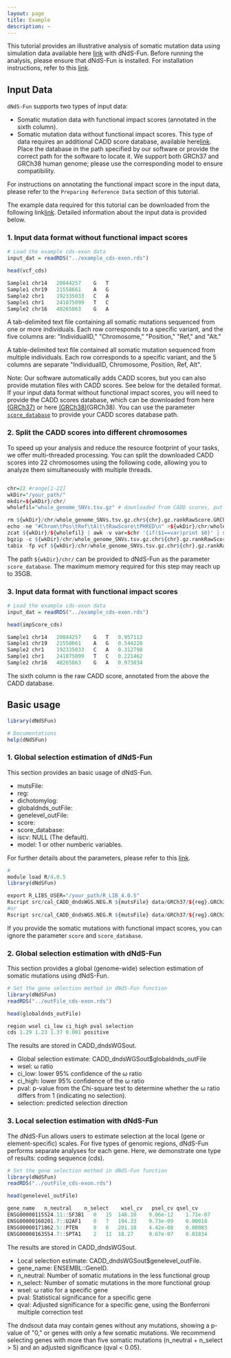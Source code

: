 ```yaml
---
layout: page
title: Example 
description: ~
---
```

This tutorial provides an illustrative analysis of somatic mutation data using simulation data available here [link](https://yanglab.westlake.edu.cn/data/dNdSFun/example.txt) with dNdS-Fun. Before running the analysis, please ensure that dNdS-Fun is installed. For installation instructions, refer to this [link](https://jianyanglab.github.io/dNdS-Fun/documentation/01_Installation.html).


## Input Data
`dNdS-Fun` supports two types of input data:
- Somatic mutation data with functional impact scores (annotated in the sixth column).
- Somatic mutation data without functional impact scores. This type of data requires an additional CADD score database, available here[link](https://jianyanglab.github.io/dNdS-Fun/documentation/02_Data.html). Place the database in the path specified by our software or provide the correct path for the software to locate it. We support both GRCh37 and GRCh38 human genome; please use the corresponding model to ensure compatibility.

For instructions on annotating the functional impact score in the input data, please refer to the `Preparing Reference Data` section of this tutorial.

The example data required for this tutorial can be downloaded from the following link[link](https://yanglab.westlake.edu.cn/data/dNdS-Fun/examples.tar.gz). Detailed information about the input data is provided below.


### 1. Input data format without functional impact scores
```r
# Load the example cds-exon data
input_dat = readRDS("../example_cds-exon.rds")

head(vcf_cds)

Sample1	chr14	20844257	G	T
Sample1	chr19	21558661	A	G
Sample2	chr1	192335033	C	A
Sample1	chr1	241875099	T	C
Sample2	chr16	48265863	G	A
```
A tab-delimited text file containing all somatic mutations sequenced from one or more individuals. Each row corresponds to a specific variant, and the five columns are: "IndividualID," "Chromosome," "Position," "Ref," and "Alt."

A table-delimited text file contained all somatic mutation sequenced from multiple individuals. Each row corresponds to a specific variant, and the 5 columns are separate "IndividualID, Chromosome, Position, Ref, Alt".

Note: Our software automatically adds CADD scores, but you can also provide mutation files with CADD scores. See below for the detailed format. If your input data format without functional impact scores, you will need to provide the CADD scores database, which can be downloaded from here [(GRCh37)](https://krishna.gs.washington.edu/download/CADD/v1.6/GRCh37/whole_genome_SNVs.tsv.gz) or here [(GRCh38)](https://krishna.gs.washington.edu/download/CADD/v1.6/GRCh38/whole_genome_SNVs.tsv.gz)(GRCh38). You can use the parameter [`score_database`](https://jianyanglab.github.io/dNdS-Fun/documentation/02_Data.html) to provide your CADD scores database path.


### 2. Split the CADD scores into different chromosomes

To speed up your analysis and reduce the resource footprint of your tasks, we offer multi-threaded processing. You can split the downloaded CADD scores into 22 chromosomes using the following code, allowing you to analyze them simultaneously with multiple threads.

```r

chr=22 #range[1-22]
wkDir="/your_path/"
mkdir=${wkDir}/chr/
wholefil="whole_genome_SNVs.tsv.gz" # downloaded from CADD scores, put into the current directory

rm ${wkDir}/chr/whole_genome_SNVs.tsv.gz.chr${chr}.gz.rankRawScore.GRCh37
echo -ne "#Chrom\tPos\tRef\tAlt\tRawScore\tPHRED\n" >${wkDir}/chr/whole_genome_SNVs.tsv.gz.chr${chr}.gz.rankRawScore.GRCh37
zcat ${wkDir}/${wholefil} | awk -v var=$chr '{if($1==var)print $0}' | sort | uniq >>${wkDir}/chr/whole_genome_SNVs.tsv.gz.chr${chr}.gz.rankRawScore.GRCh37
bgzip -c ${wkDir}/chr/whole_genome_SNVs.tsv.gz.chr${chr}.gz.rankRawScore.GRCh37 > ${wkDir}/chr/whole_genome_SNVs.tsv.gz.chr${chr}.gz.rankRawScore.GRCh37.gz
tabix -fp vcf ${wkDir}/chr/whole_genome_SNVs.tsv.gz.chr${chr}.gz.rankRawScore.GRCh37.gz
```
The path `${wkDir}/chr/` can be provided to dNdS-Fun as the parameter `score_database`. The maximum memory required for this step may reach up to 35GB.


### 3. Input data format with functional impact scores
```r
# Load the example cds-exon data
input_dat = readRDS("../example_cds-exon.rds")

head(impScore_cds)

Sample1	chr14	20844257	G	T	0.957112
Sample1	chr19	21558661	A	G	0.544228
Sample2	chr1	192335033	C	A	0.312798
Sample1	chr1	241875099	T	C	0.221462
Sample2	chr16	48265863	G	A	0.973034
```
The sixth column is the raw CADD score, annotated from the above the CADD database.


## Basic usage
```r
library(dNdSFun)

# Documentations
help(dNdSFun)
``` 
### 1. Global selection estimation of dNdS-Fun
This section provides an basic usage of dNdS-Fun.
- mutsFile:  
- reg: 
- dichotomylog: 
- globaldnds_outFile: 
- genelevel_outFile: 
- score:
- score_database: 
- iscv: NULL (The default).
- model: 1 or other numberic variables.

For further details about the parameters, please refer to this [link](https://jianyanglab.github.io/dNdS-Fun/documentation/02_Data.html).
```r
#  
module load R/4.0.5
library(dNdSFun)

export R_LIBS_USER="/your_path/R_LIB_4.0.5"
Rscript src/cal_CADD_dndsWGS.NEG.R ${mutsFile} data/GRCh37/${reg}.GRCh37.rda data/GRCh37/${dichotomylog} ${reg} ${genelevel_outFile} ${iscv} ${model} ${score} ${score_database}
#or
Rscript src/cal_CADD_dndsWGS.NEG.R ${mutsFile} data/GRCh37/${reg}.GRCh37.rda data/GRCh38/${dichotomylog} ${reg} ${genelevel_outFile} ${iscv} ${model} ${score} ${score_database}
```
If you provide the somatic mutations with functional impact scores, you can ignore the parameter `score` and `score_database`.


### 2. Global selection estimation with dNdS-Fun
This section provides a global (genome-wide) selection estimation of somatic mutations using dNdS-Fun.
```r
# Set the gene selection method in dNdS-Fun function 
library(dNdSFun)
readRDS("../outFile_cds-exon.rds")

head(globaldnds_outFile)

region wsel ci_low ci_high pval selection
cds 1.29 1.23 1.37 0.001 positive
```
The results are stored in CADD_dndsWGSout.
- Global selection estimate: CADD_dndsWGSout$globaldnds_outFile
- wsel: ω ratio
- ci_low: lower 95% confidence of the ω ratio
- ci_high: lower 95% confidence of the ω ratio
- pval: p-value from the Chi-square test to determine whether the ω ratio differs from 1 (indicating no selection).
- selection: predicted selection direction

### 3. Local selection estimation with dNdS-Fun
The dNdS-Fun allows users to estimate selection at the local (gene or element-specific) scales. For five types of genomic regions, dNdS-Fun performs separate analyses for each gene. Here, we demonstrate one type of results: coding sequence (cds).

```r
# Set the gene selection method in dNdS-Fun function 
library(dNdSFun)
readRDS("../outFile_cds-exon.rds")

head(genelevel_outFile)

gene_name	n_neutral    n_select    wsel_cv   psel_cv qsel_cv
ENSG00000115524.11::SF3B1   0   15  148.10    9.06e-12    1.71e-07
ENSG00000160201.7::U2AF1    0   7   194.33    9.73e-09    0.00018
ENSG00000171862.5::PTEN     0   6   201.18    4.42e-08    0.00083
ENSG00000163554.7::SPTA1    2   11  18.27     9.67e-07    0.01834
```
The results are stored in CADD_dndsWGSout.
- Local selection estimate: CADD_dndsWGSout$genelevel_outFile.
- gene_name: ENSEMBL::GeneID.
- n_neutral: Number of somatic mutations in the less functional group
- n_select: Number of somatic mutations in the more functional group
- wsel: ω ratio for a specific gene
- pval: Statistical significance for a specific gene
- qval: Adjusted significance for a specific gene, using the Bonferroni multiple correction test

The dndsout data may contain genes without any mutations, showing a p-value of "0," or genes with only a few somatic mutations. We recommend selecting genes with more than five somatic mutations (n_neutral + n_select > 5) and an adjusted significance (qval < 0.05).

